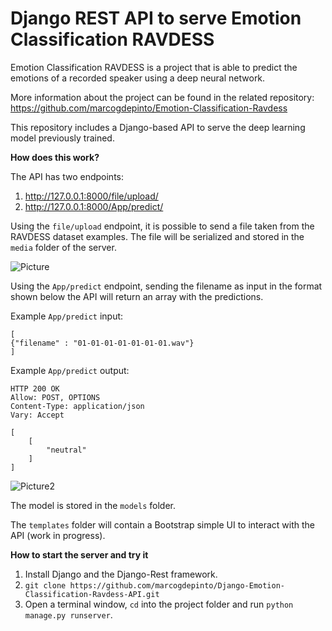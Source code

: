# Django REST API to serve Emotion Classification RAVDESS

Emotion Classification RAVDESS is a project that is able to predict the emotions of a recorded speaker using a deep neural network.

More information about the project can be found in the related repository: https://github.com/marcogdepinto/Emotion-Classification-Ravdess

This repository includes a Django-based API to serve the deep learning model previously trained.

 **How does this work?**
 
 The API has two endpoints:
 
 1) http://127.0.0.1:8000/file/upload/
 2) http://127.0.0.1:8000/App/predict/ 
 
Using the `file/upload` endpoint, it is possible to send a file taken from the RAVDESS dataset examples. The file will be serialized and stored in the `media` folder of the server.

![Picture](https://github.com/marcogdepinto/Django-Emotion-Classification-Ravdess-API/blob/master/gitmedia/fileupload.png)
 
Using the `App/predict` endpoint, sending the filename as input in the format shown below the API will return an array with the predictions.

Example `App/predict` input:

```
[
{"filename" : "01-01-01-01-01-01-01.wav"}
]
```
Example `App/predict` output:
```
HTTP 200 OK
Allow: POST, OPTIONS
Content-Type: application/json
Vary: Accept

[
    [
        "neutral"
    ]
]
```

![Picture2](https://github.com/marcogdepinto/Django-Emotion-Classification-Ravdess-API/blob/master/gitmedia/predict.png)

The model is stored in the ```models``` folder.

The ```templates``` folder will contain a Bootstrap simple UI to interact with the API (work in progress).

**How to start the server and try it**

1) Install Django and the Django-Rest framework.
2) ```git clone https://github.com/marcogdepinto/Django-Emotion-Classification-Ravdess-API.git```
3) Open a terminal window, ```cd``` into the project folder and run ```python manage.py runserver```.
 